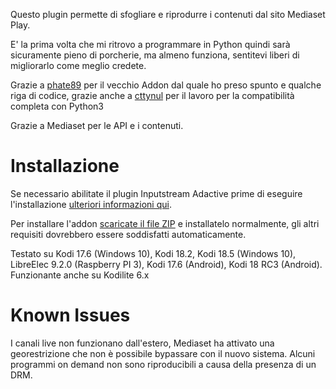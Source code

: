 
Questo plugin permette di sfogliare e riprodurre i contenuti dal sito Mediaset Play.

E' la prima volta che mi ritrovo a programmare in Python quindi sarà sicuramente pieno di porcherie, ma almeno funziona, sentitevi liberi di migliorarlo come meglio credete.

Grazie a [phate89](https://github.com/phate89/) per il vecchio Addon dal quale ho preso spunto e qualche riga di codice, grazie anche a [cttynul](https://github.com/cttynul) per il lavoro per la compatibilità completa con Python3

Grazie a Mediaset per le API e i contenuti.

# Installazione
Se necessario abilitate il plugin Inputstream Adactive prime di eseguire l'installazione [ulteriori informazioni qui](https://seo-michael.co.uk/how-to-enable-rtmp-input-inputstream-adaptive-kodi/).

Per installare l'addon [scaricate il file ZIP](https://github.com/kodi-bino/plugin.video.mediasetplay/archive/1.2.3.zip) e installatelo normalmente, gli altri requisiti dovrebbero essere soddisfatti automaticamente.

Testato su Kodi 17.6 (Windows 10), Kodi 18.2, Kodi 18.5 (Windows 10), LibreElec 9.2.0 (Raspberry PI 3), Kodi 17.6 (Android), Kodi 18 RC3 (Android).
Funzionante anche su Kodilite 6.x

# Known Issues
I canali live non funzionano dall'estero, Mediaset ha attivato una georestrizione che non è possibile bypassare con il nuovo sistema.
Alcuni programmi on demand non sono riproducibili a causa della presenza di un DRM.

